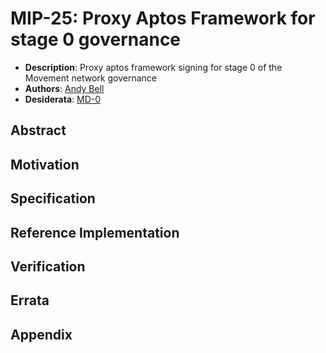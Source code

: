 # MIP-25: Proxy Aptos Framework for stage 0 governance
- **Description**: Proxy aptos framework signing for stage 0 of the Movement network governance
- **Authors**: [Andy Bell](mailto:andy.bell@movementlabs.xyz)
- **Desiderata**: [MD-0](../MD/md-0)

## Abstract

## Motivation

## Specification

## Reference Implementation

## Verification

## Errata

## Appendix
